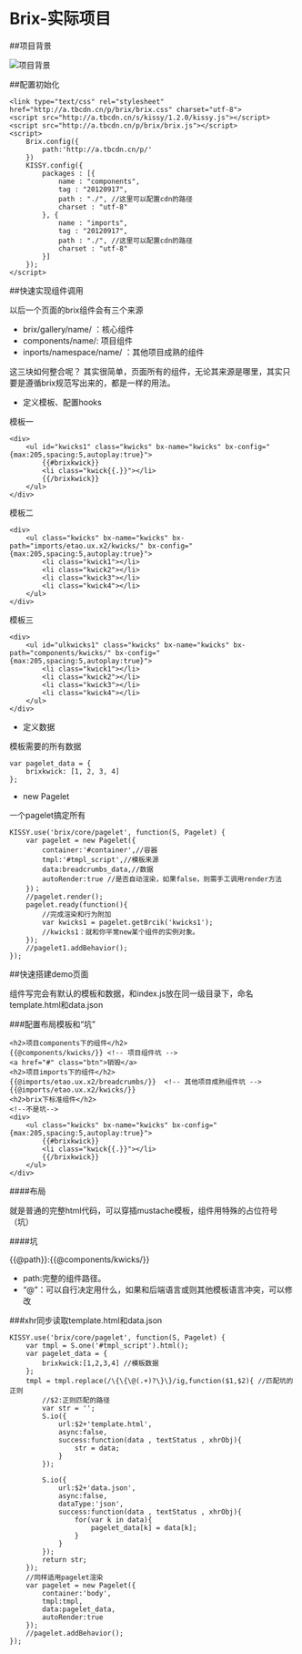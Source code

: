 Brix-实际项目
=========

##项目背景

![项目背景](http://img01.taobaocdn.com/tps/i1/T1DWzOXmxdXXXUBqn8-3663-1304.png)


##配置初始化

    <link type="text/css" rel="stylesheet" href="http://a.tbcdn.cn/p/brix/brix.css" charset="utf-8">
    <script src="http://a.tbcdn.cn/s/kissy/1.2.0/kissy.js"></script>
    <script src="http://a.tbcdn.cn/p/brix/brix.js"></script>
    <script>
        Brix.config({
            path:'http://a.tbcdn.cn/p/'
        })
        KISSY.config({
            packages : [{
                name : "components",
                tag : "20120917",
                path : "./", //这里可以配置cdn的路径
                charset : "utf-8"
            }, {
                name : "imports",
                tag : "20120917",
                path : "./", //这里可以配置cdn的路径
                charset : "utf-8"
            }]
        });
    </script>


##快速实现组件调用

以后一个页面的brix组件会有三个来源

* brix/gallery/name/ ：核心组件
* components/name/: 项目组件
* inports/namespace/name/ ：其他项目成熟的组件

这三块如何整合呢？
其实很简单，页面所有的组件，无论其来源是哪里，其实只要是遵循brix规范写出来的，都是一样的用法。

* 定义模板、配置hooks

模板一

    <div>
        <ul id="kwicks1" class="kwicks" bx-name="kwicks" bx-config="{max:205,spacing:5,autoplay:true}">
            {{#brixkwick}}
            <li class="kwick{{.}}"></li>
            {{/brixkwick}}
        </ul>
    </div>

模板二

    <div>
        <ul class="kwicks" bx-name="kwicks" bx-path="imports/etao.ux.x2/kwicks/" bx-config="{max:205,spacing:5,autoplay:true}">
            <li class="kwick1"></li>
            <li class="kwick2"></li>
            <li class="kwick3"></li>
            <li class="kwick4"></li>
        </ul>
    </div>

模板三

    <div>
        <ul id="ulkwicks1" class="kwicks" bx-name="kwicks" bx-path="components/kwicks/" bx-config="{max:205,spacing:5,autoplay:true}">
            <li class="kwick1"></li>
            <li class="kwick2"></li>
            <li class="kwick3"></li>
            <li class="kwick4"></li>
        </ul>
    </div>

* 定义数据

模板需要的所有数据

    var pagelet_data = {
        brixkwick: [1, 2, 3, 4]
    };

* new Pagelet
    
一个pagelet搞定所有

    KISSY.use('brix/core/pagelet', function(S, Pagelet) {
        var pagelet = new Pagelet({
            container:'#container',//容器
            tmpl:'#tmpl_script',//模板来源
            data:breadcrumbs_data,//数据
            autoRender:true //是否自动渲染，如果false，则需手工调用render方法
        })；
        //pagelet.render();
        pagelet.ready(function(){
            //完成渲染和行为附加
            var kwicks1 = pagelet.getBrcik('kwicks1');
            //kwicks1：就和你平常new某个组件的实例对象。
        });
        //pagelet1.addBehavior();
    });


##快速搭建demo页面

组件写完会有默认的模板和数据，和index.js放在同一级目录下，命名template.html和data.json

###配置布局模板和“坑”

    <h2>项目components下的组件</h2>
    {{@components/kwicks/}} <!-- 项目组件坑 -->
    <a href="#" class="btn">销毁</a>
    <h2>项目imports下的组件</h2>
    {{@imports/etao.ux.x2/breadcrumbs/}}  <!-- 其他项目成熟组件坑 -->
    {{@imports/etao.ux.x2/kwicks/}}
    <h2>brix下标准组件</h2>
    <!--不是坑-->
    <div>
        <ul class="kwicks" bx-name="kwicks" bx-config="{max:205,spacing:5,autoplay:true}">
            {{#brixkwick}}
            <li class="kwick{{.}}"></li>
            {{/brixkwick}}
        </ul>
    </div>


####布局

就是普通的完整html代码，可以穿插mustache模板，组件用特殊的占位符号（坑）

####坑

{{@path}}:{{@components/kwicks/}}

* path:完整的组件路径。
* “@”：可以自行决定用什么，如果和后端语言或则其他模板语言冲突，可以修改


###xhr同步读取template.html和data.json


    KISSY.use('brix/core/pagelet', function(S, Pagelet) {
        var tmpl = S.one('#tmpl_script').html();
        var pagelet_data = {
            brixkwick:[1,2,3,4] //模板数据
        };
        tmpl = tmpl.replace(/\{\{\@(.+)?\}\}/ig,function($1,$2){ //匹配坑的正则
            //$2:正则匹配的路径
            var str = '';
            S.io({
                url:$2+'template.html',
                async:false,
                success:function(data , textStatus , xhrObj){
                    str = data;
                }
            });

            S.io({
                url:$2+'data.json',
                async:false,
                dataType:'json',
                success:function(data , textStatus , xhrObj){
                    for(var k in data){
                        pagelet_data[k] = data[k];
                    }
                }
            });
            return str;
        });
        //同样适用pagelet渲染
        var pagelet = new Pagelet({
            container:'body',
            tmpl:tmpl,
            data:pagelet_data,
            autoRender:true
        });
        //pagelet.addBehavior();
    });








